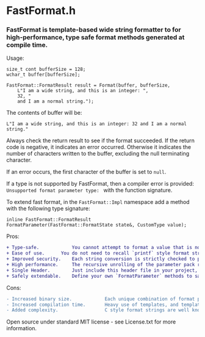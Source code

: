 
# FastFormat.h

### FastFormat is template-based wide string formatter to for high-performance, type safe format methods generated at compile time.


Usage:

	size_t cont bufferSize = 128;
	wchar_t buffer[bufferSize];

	FastFormat::FormatResult result = Format(buffer, bufferSize, 
		L"I am a wide string, and this is an integer: ", 
		32, " 
		and I am a normal string.");

The contents of buffer will be:

	L"I am a wide string, and this is an integer: 32 and I am a normal string."

Always check the return result to see if the format succeeded.
	If the return code is negative, it indicates an error occurred. Otherwise it indicates the number of characters written to the buffer, excluding the null terminating character.

If an error occurs, the first character of the buffer is set to `null`.



If a type is not supported by FastFormat, then a compiler error is provided:  `Unsupported format parameter type: ` with the function signature.

To extend fast format, in the `FastFormat::Impl` namespace add a method with the following type signature:

	inline FastFormat::FormatResult FormatParameter(FastFormat::FormatState state&, CustomType value);


Pros:
```diff
+ Type-safe.			You cannot attempt to format a value that is not supported.
+ Ease of use.		You do not need to recall `printf` style format strings, or manage pointers between format calls.
+ Improved security.	Each string conversion is strictly checked to prevent buffer overflow. 
+ High performance.		The recursive unrolling of the parameter pack results in a purely inlined function, meaning that the assembly is the same as doing the C calls yourself. You don't pay for what you don't use!
+ Single Header.		Just include this header file in your project, and you are good to go!
+ Safely extendable.	Define your own `FormatParameter` methods to safely extend the supported types.
```
Cons:
```diff
- Increased binary size.			Each unique combination of format parameters requires a unique function overload of FastFormat::Format
- Increased compilation time.		Heavy use of templates, and template meta-programming increases compile times. This may not be acceptable for larger projects.
- Added complexity.					C style format strings are well known. There is an inherent learning curve for using a non-standard formatting method.
```
Open source under standard MIT license - see License.txt for more information.
